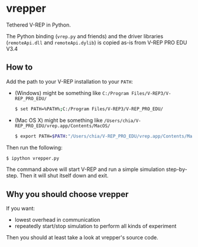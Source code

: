 # vrepper

Tethered V-REP in Python.

The Python binding (`vrep.py` and friends) and the driver libraries (`remoteApi.dll` and `remoteApi.dylib`) is copied as-is from V-REP PRO EDU V3.4

## How to

Add the path to your V-REP installation to your `PATH`:

- (Windows) might be something like `C:/Program Files/V-REP3/V-REP_PRO_EDU/`

  ```bash
  $ set PATH=%PATH%;C:/Program Files/V-REP3/V-REP_PRO_EDU/
  ```

- (Mac OS X) might be something like `/Users/chia/V-REP_PRO_EDU/vrep.app/Contents/MacOS/`

  ```bash
  $ export PATH=$PATH:"/Users/chia/V-REP_PRO_EDU/vrep.app/Contents/MacOS/"
  ```

Then run the following:

```bash
$ ipython vrepper.py
```

The command above will start V-REP and run a simple simulation step-by-step. Then it will shut itself down and exit.

## Why you should choose vrepper

If you want:

- lowest overhead in communication
- repeatedly start/stop simulation to perform all kinds of experiment

Then you should at least take a look at vrepper's source code.
